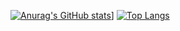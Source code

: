 [![Anurag's GitHub stats](https://github-readme-stats.vercel.app/api?username=rainstr7&theme=react&hide=stars,prs,issues,contribs&count_private=true&show_icons=true)](https://github.com/anuraghazra/github-readme-stats&card_width=500)]
[![Top Langs](https://github-readme-stats.vercel.app/api/top-langs/?username=rainstr7&layout=compact&theme=react&card_width=500)](https://github.com/anuraghazra/github-readme-stats)
